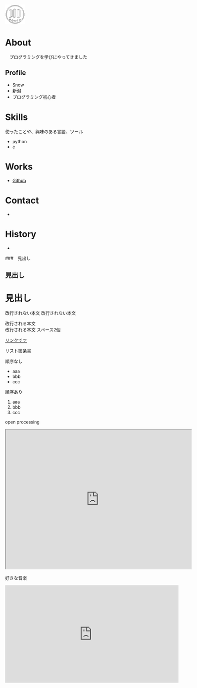 ![プロフィール画像](100yen.png)

# About
　プログラミングを学びにやってきました

## Profile
- Snow
- 新潟
- プログラミング初心者

# Skills
使ったことや、興味のある言語、ツール
- python
- c

# Works
- [Github](http://Snowgh.github.io)

# Contact
-

# History
- 

###　見出し
## 見出し
# 見出し

改行されない本文
改行されない本文

改行される本文  
改行される本文 スペース2個

[リンクです](www.google.com)


リスト箇条書

順序なし
- aaa
- bbb
- ccc

順序あり
1. aaa
2. bbb
3. ccc

open processing
<iframe src="https://www.openprocessing.org/sketch/825188/embed/" width="600" height="450"></iframe>

好きな音楽
<iframe width="560" height="315" src="https://www.youtube.com/embed/NyddMMiViZc" frameborder="0" allow="accelerometer; autoplay; encrypted-media; gyroscope; picture-in-picture" allowfullscreen></iframe>
